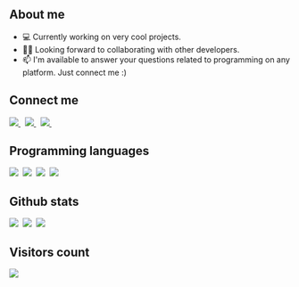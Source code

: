 ## About me

- 💻 Currently working on very cool projects.
- ✌🏻 Looking forward to collaborating with other developers.
- 📫 I'm available to answer your questions related to programming on any platform. Just connect me :)
  
## Connect me

<a href="https://www.linkedin.com/in/pavlolehkyi/">
  <img src="https://img.shields.io/badge/linkedin-%230077B5.svg?&style=for-the-badge&logo=linkedin&logoColor=white" />
</a>&nbsp;
<a href="mailto:lehkyipavlo@gmail.com">
  <img src="https://img.shields.io/badge/gmail-D14836?style=for-the-badge&logo=gmail&logoColor=white" />
</a>&nbsp;
<a href="https://x.com/happy_mvp">
  <img src="https://img.shields.io/twitter/follow/happy_mvp?style=for-the-badge&logo=X&logoColor=white" />
</a>&nbsp;

## Programming languages

<img  src="https://img.shields.io/badge/JavaScript-fff200?style=for-the-badge&logo=javascript&logoColor=black">&nbsp;
<img  src="https://img.shields.io/badge/TypeScript-%230077B5?style=for-the-badge&logo=typescript&logoColor=white">&nbsp;
<img  src="https://img.shields.io/badge/Java-E56F08?style=for-the-badge&logo=java&logoColor=white">&nbsp;
<img  src="https://img.shields.io/badge/SQL-b33939?style=for-the-badge&logo=sql&logoColor=white">&nbsp;

## Github stats

<img src="https://github-readme-stats.vercel.app/api?username=happymvp&count_private=true&show_icons=true&theme=tokyonight" />&nbsp;
<img src="https://github-readme-streak-stats.herokuapp.com/?user=happymvp&theme=tokyonight" />&nbsp;
<img src="https://github-readme-stats.vercel.app/api/top-langs/?username=happymvp&layout=compact&theme=tokyonight&langs_count=10&hide=html,purebasic,scss,css" />

## Visitors count

<img src="https://profile-counter.glitch.me/raheemadamboev/count.svg" />
